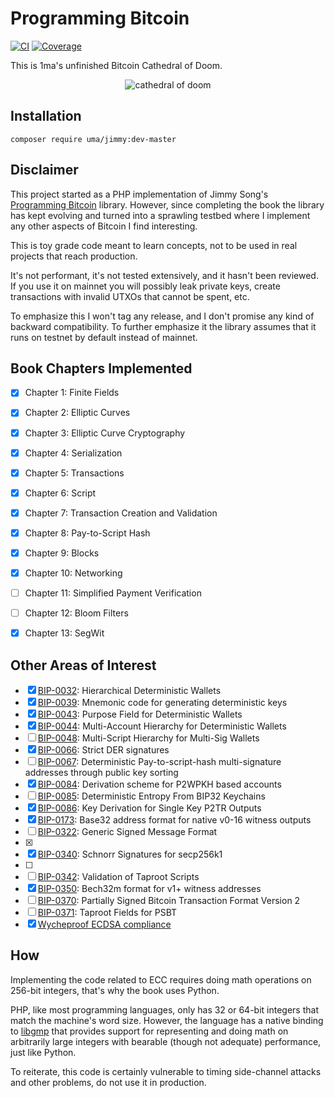 # Programming Bitcoin

[![CI](https://github.com/1ma/jimmy/actions/workflows/ci.yml/badge.svg)](https://github.com/1ma/jimmy/actions/workflows/ci.yml)
[![Coverage](https://scrutinizer-ci.com/g/1ma/jimmy/badges/coverage.png?b=master)](https://scrutinizer-ci.com/g/1ma/jimmy/?branch=master)

This is 1ma's unfinished Bitcoin Cathedral of Doom.

<div align="center">
  <img alt="cathedral of doom" src="https://i.imgur.com/fbPVNfG.png">
</div>


## Installation

```shell
composer require uma/jimmy:dev-master
```


## Disclaimer

This project started as a PHP implementation of Jimmy Song's [Programming Bitcoin](https://github.com/jimmysong/programmingbitcoin/) library.
However, since completing the book the library has kept evolving and turned into a sprawling testbed where I implement any other aspects of Bitcoin I find interesting.

This is toy grade code meant to learn concepts, not to be used in real projects that reach production.

It's not performant, it's not tested extensively, and it hasn't been reviewed. If you use it on mainnet you
will possibly leak private keys, create transactions with invalid UTXOs that cannot be spent, etc.

To emphasize this I won't tag any release, and I don't promise any kind of backward compatibility.
To further emphasize it the library assumes that it runs on testnet by default instead of mainnet.


## Book Chapters Implemented

- [X] Chapter 1: Finite Fields
- [X] Chapter 2: Elliptic Curves
- [X] Chapter 3: Elliptic Curve Cryptography
- [X] Chapter 4: Serialization
- [X] Chapter 5: Transactions
- [X] Chapter 6: Script
- [X] Chapter 7: Transaction Creation and Validation
- [X] Chapter 8: Pay-to-Script Hash
- [X] Chapter 9: Blocks
- [X] Chapter 10: Networking
- [ ] Chapter 11: Simplified Payment Verification
- [ ] Chapter 12: Bloom Filters
- [X] Chapter 13: SegWit


## Other Areas of Interest

- [X] [BIP-0032]: Hierarchical Deterministic Wallets
- [X] [BIP-0039]: Mnemonic code for generating deterministic keys
- [X] [BIP-0043]: Purpose Field for Deterministic Wallets
- [X] [BIP-0044]: Multi-Account Hierarchy for Deterministic Wallets
- [ ] [BIP-0048]: Multi-Script Hierarchy for Multi-Sig Wallets
- [X] [BIP-0066]: Strict DER signatures
- [ ] [BIP-0067]: Deterministic Pay-to-script-hash multi-signature addresses through public key sorting
- [X] [BIP-0084]: Derivation scheme for P2WPKH based accounts
- [ ] [BIP-0085]: Deterministic Entropy From BIP32 Keychains
- [X] [BIP-0086]: Key Derivation for Single Key P2TR Outputs
- [X] [BIP-0173]: Base32 address format for native v0-16 witness outputs
- [ ] [BIP-0322]: Generic Signed Message Format
- [X] [BIP-0325]: Signet
- [X] [BIP-0340]: Schnorr Signatures for secp256k1
- [ ] [BIP-0341]: Taproot
- [ ] [BIP-0342]: Validation of Taproot Scripts
- [X] [BIP-0350]: Bech32m format for v1+ witness addresses
- [ ] [BIP-0370]: Partially Signed Bitcoin Transaction Format Version 2
- [ ] [BIP-0371]: Taproot Fields for PSBT
- [X] [Wycheproof ECDSA compliance]

## How

Implementing the code related to ECC requires doing math operations on 256-bit integers, that's why the book uses Python.

PHP, like most programming languages, only has 32 or 64-bit integers that match the machine's word size.
However, the language has a native binding to [libgmp](https://www.php.net/manual/en/book.gmp.php) that provides support for
representing and doing math on arbitrarily large integers with bearable (though not adequate) performance, just like Python.

To reiterate, this code is certainly vulnerable to timing side-channel attacks and other problems, do not use it in production.


[BIP-0032]: https://bips.xyz/32
[BIP-0039]: https://bips.xyz/39
[BIP-0043]: https://bips.xyz/43
[BIP-0044]: https://bips.xyz/44
[BIP-0048]: https://bips.xyz/48
[BIP-0066]: https://bips.xyz/66
[BIP-0067]: https://bips.xyz/67
[BIP-0084]: https://bips.xyz/84
[BIP-0085]: https://bips.xyz/85
[BIP-0086]: https://bips.xyz/86
[BIP-0173]: https://bips.xyz/173
[BIP-0322]: https://bips.xyz/322
[BIP-0325]: https://bips.xyz/325
[BIP-0340]: https://bips.xyz/340
[BIP-0341]: https://bips.xyz/341
[BIP-0342]: https://bips.xyz/342
[BIP-0350]: https://bips.xyz/350
[BIP-0370]: https://bips.xyz/370
[BIP-0371]: https://bips.xyz/371
[Wycheproof ECDSA compliance]: https://github.com/1ma/jimmy/pull/1
